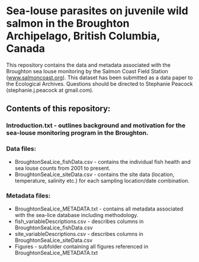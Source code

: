 # Sea-louse parasites on juvenile wild salmon in the Broughton Archipelago, British Columbia, Canada

This repository contains the data and metadata associated with the Broughton sea louse monitoring by the Salmon Coast Field Station (www.salmoncoast.org).  This dataset has been submitted as a data paper to the Ecological Archives. Questions should be directed to Stephanie Peacock (stephanie.j.peacock at gmail.com).

## Contents of this repository:

### Introduction.txt - outlines background and motivation for the sea-louse monitoring program in the Broughton.

### Data files:
* BroughtonSeaLice_fishData.csv - contains the individual fish health and sea louse counts from 2001 to present.
* BroughtonSeaLice_siteData.csv - contains the site data (location, temperature, salinity etc.) for each sampling location/date combination.

### Metadata files:
* BroughtonSeaLice_METADATA.txt - contains all metadata associated with the sea-lice database including methodology.
* fish_variableDescriptions.csv - describes columns in BroughtonSeaLice_fishData.csv
* site_variableDescriptions.csv - describes columns in BroughtonSeaLice_siteData.csv
* Figures - subfolder containing all figures referenced in BroughtonSeaLice_METADATA.txt
